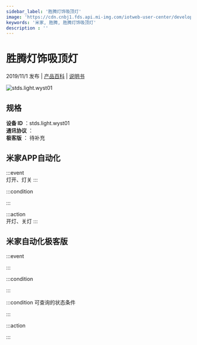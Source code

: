 ```yaml
---
sidebar_label: '胜腾灯饰吸顶灯'
image: 'https://cdn.cnbj1.fds.api.mi-img.com/iotweb-user-center/developer_1679047654974dUHHIyBh.png?GalaxyAccessKeyId=AKVGLQWBOVIRQ3XLEW&Expires=9223372036854775807&Signature=BLF1yClUnIgOlEUHanSMxniEQcQ='
keywords: '米家, 胜腾, 胜腾灯饰吸顶灯'
description : ''
---
```

# 胜腾灯饰吸顶灯

2019/11/1 发布 | [产品百科](https://home.mi.com/webapp/content/baike/product/index.html?model=stds.light.wyst01/) | [说明书](https://home.mi.com/views/introduction.html?model=stds.light.wyst01&region=cn)

![stds.light.wyst01](https://cdn.cnbj1.fds.api.mi-img.com/iotweb-user-center/developer_1679047654974dUHHIyBh.png?GalaxyAccessKeyId=AKVGLQWBOVIRQ3XLEW&Expires=9223372036854775807&Signature=BLF1yClUnIgOlEUHanSMxniEQcQ=)

## 规格  
> 
**设备 ID** ：stds.light.wyst01  
**通讯协议** ：  
**极客版**  ： 待补充 


## 米家APP自动化  

:::event  
灯开、灯关
:::

:::condition  

:::

:::action   
开灯、关灯
:::

## 米家自动化极客版  

:::event  

:::

:::condition  

:::

:::condition 可查询的状态条件  

:::

:::action  

:::

        
